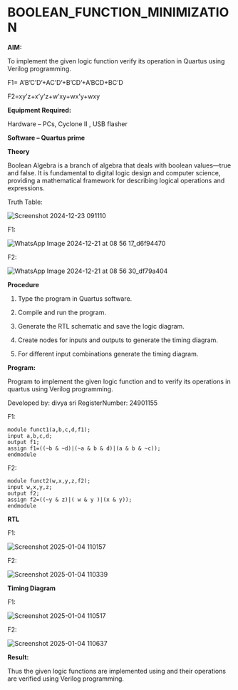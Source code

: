 # BOOLEAN_FUNCTION_MINIMIZATION

**AIM:**

To implement the given logic function verify its operation in Quartus using Verilog programming.

F1= A’B’C’D’+AC’D’+B’CD’+A’BCD+BC’D 

F2=xy’z+x’y’z+w’xy+wx’y+wxy

**Equipment Required:**

Hardware – PCs, Cyclone II , USB flasher

**Software – Quartus prime**

**Theory**

Boolean Algebra is a branch of algebra that deals with boolean values—true and false. It is fundamental to digital logic design and computer science, providing a mathematical framework for describing logical operations and expressions.

Truth Table:

![Screenshot 2024-12-23 091110](https://github.com/user-attachments/assets/4cc2f127-6d38-46dc-ba26-956f0a2c90a9)

F1:

![WhatsApp Image 2024-12-21 at 08 56 17_d6f94470](https://github.com/user-attachments/assets/ca675f4f-1205-4177-9731-db1c5a9a2ae0)

F2:

![WhatsApp Image 2024-12-21 at 08 56 30_df79a404](https://github.com/user-attachments/assets/305af116-706e-451e-9982-73c87cb706c5)


**Procedure**

1.	Type the program in Quartus software.

2.	Compile and run the program.

3.	Generate the RTL schematic and save the logic diagram.

4.	Create nodes for inputs and outputs to generate the timing diagram.

5.	For different input combinations generate the timing diagram.


**Program:**

Program to implement the given logic function and to verify its operations in quartus using Verilog programming. 

Developed by: divya sri 
RegisterNumber: 24901155

F1:

```
module funct1(a,b,c,d,f1);
input a,b,c,d;
output f1;
assign f1=((~b & ~d)|(~a & b & d)|(a & b & ~c));
endmodule
```
F2:

```
module funct2(w,x,y,z,f2);
input w,x,y,z;
output f2;
assign f2=((~y & z)|( w & y )|(x & y));
endmodule
```

**RTL**

F1:

![Screenshot 2025-01-04 110157](https://github.com/user-attachments/assets/6e7c1b2b-b128-401a-b794-16d3374f96d6)


F2:

![Screenshot 2025-01-04 110339](https://github.com/user-attachments/assets/6bf0b3c5-bc5c-4bc3-b2bc-c85ed062ed82)


**Timing Diagram**

F1:

![Screenshot 2025-01-04 110517](https://github.com/user-attachments/assets/439613b3-23dd-4890-b8f9-61f3bef3af95)


F2:

![Screenshot 2025-01-04 110637](https://github.com/user-attachments/assets/f2564b54-341a-40f4-a52c-99d251990b58)


**Result:**

Thus the given logic functions are implemented using and their operations are verified using Verilog programming.


